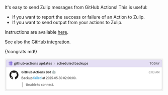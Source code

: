 It's easy to send Zulip messages from GitHub Actions! This is useful:

  * If you want to report the success or failure of an Action to Zulip.
  * If you want to send output from your actions to Zulip.

Instructions are available [here](https://github.com/zulip/github-actions-zulip#readme).

See also the [GitHub integration](/integrations/doc/github).

{!congrats.md!}

![](/static/images/integrations/github-actions/001.png)
